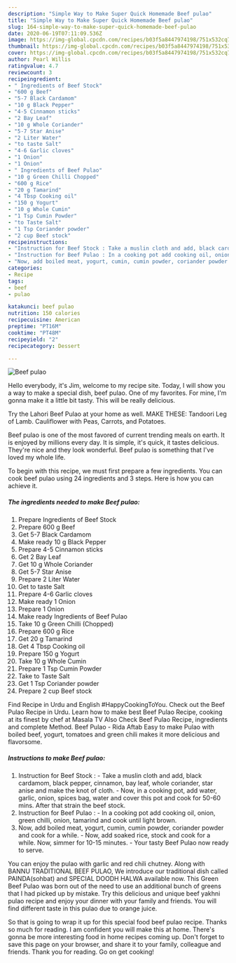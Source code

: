 ```yaml
---
description: "Simple Way to Make Super Quick Homemade Beef pulao"
title: "Simple Way to Make Super Quick Homemade Beef pulao"
slug: 164-simple-way-to-make-super-quick-homemade-beef-pulao
date: 2020-06-19T07:11:09.536Z
image: https://img-global.cpcdn.com/recipes/b03f5a8447974198/751x532cq70/beef-pulao-recipe-main-photo.jpg
thumbnail: https://img-global.cpcdn.com/recipes/b03f5a8447974198/751x532cq70/beef-pulao-recipe-main-photo.jpg
cover: https://img-global.cpcdn.com/recipes/b03f5a8447974198/751x532cq70/beef-pulao-recipe-main-photo.jpg
author: Pearl Willis
ratingvalue: 4.7
reviewcount: 3
recipeingredient:
- " Ingredients of Beef Stock"
- "600 g Beef"
- "5-7 Black Cardamom"
- "10 g Black Pepper"
- "4-5 Cinnamon sticks"
- "2 Bay Leaf"
- "10 g Whole Coriander"
- "5-7 Star Anise"
- "2 Liter Water"
- "to taste Salt"
- "4-6 Garlic cloves"
- "1 Onion"
- "1 Onion"
- " Ingredients of Beef Pulao"
- "10 g Green Chilli Chopped"
- "600 g Rice"
- "20 g Tamarind"
- "4 Tbsp Cooking oil"
- "150 g Yogurt"
- "10 g Whole Cumin"
- "1 Tsp Cumin Powder"
- "to Taste Salt"
- "1 Tsp Coriander powder"
- "2 cup Beef stock"
recipeinstructions:
- "Instruction for Beef Stock : Take a muslin cloth and add, black cardamom, black pepper, cinnamon, bay leaf, whole coriander, star anise and make the knot of cloth. Now, in a cooking pot, add water, garlic, onion, spices bag, water and cover this pot and cook for 50-60 mins. After that strain the beef stock."
- "Instruction for Beef Pulao : In a cooking pot add cooking oil, onion, green chilli, onion, tamarind and cook until light brown."
- "Now, add boiled meat, yogurt, cumin, cumin powder, coriander powder and cook for a while. Now, add soaked rice, stock and cook for a while. Now, simmer for 10-15 minutes. Your tasty Beef Pulao now ready to serve."
categories:
- Recipe
tags:
- beef
- pulao

katakunci: beef pulao 
nutrition: 150 calories
recipecuisine: American
preptime: "PT16M"
cooktime: "PT48M"
recipeyield: "2"
recipecategory: Dessert

---
```



![Beef pulao](https://img-global.cpcdn.com/recipes/b03f5a8447974198/751x532cq70/beef-pulao-recipe-main-photo.jpg)

Hello everybody, it's Jim, welcome to my recipe site. Today, I will show you a way to make a special dish, beef pulao. One of my favorites. For mine, I'm gonna make it a little bit tasty. This will be really delicious.

Try the Lahori Beef Pulao at your home as well. MAKE THESE: Tandoori Leg of Lamb. Cauliflower with Peas, Carrots, and Potatoes.

Beef pulao is one of the most favored of current trending meals on earth. It is enjoyed by millions every day. It is simple, it's quick, it tastes delicious. They're nice and they look wonderful. Beef pulao is something that I've loved my whole life.


To begin with this recipe, we must first prepare a few ingredients. You can cook beef pulao using 24 ingredients and 3 steps. Here is how you can achieve it.

<!--inarticleads1-->

##### The ingredients needed to make Beef pulao:

1. Prepare  Ingredients of Beef Stock
1. Prepare 600 g Beef
1. Get 5-7 Black Cardamom
1. Make ready 10 g Black Pepper
1. Prepare 4-5 Cinnamon sticks
1. Get 2 Bay Leaf
1. Get 10 g Whole Coriander
1. Get 5-7 Star Anise
1. Prepare 2 Liter Water
1. Get to taste Salt
1. Prepare 4-6 Garlic cloves
1. Make ready 1 Onion
1. Prepare 1 Onion
1. Make ready  Ingredients of Beef Pulao
1. Take 10 g Green Chilli (Chopped)
1. Prepare 600 g Rice
1. Get 20 g Tamarind
1. Get 4 Tbsp Cooking oil
1. Prepare 150 g Yogurt
1. Take 10 g Whole Cumin
1. Prepare 1 Tsp Cumin Powder
1. Take to Taste Salt
1. Get 1 Tsp Coriander powder
1. Prepare 2 cup Beef stock


Find Recipe in Urdu and English #HappyCookingToYou. Check out the Beef Pulao Recipe in Urdu. Learn how to make best Beef Pulao Recipe, cooking at its finest by chef at Masala TV Also Check Beef Pulao Recipe, ingredients and complete Method. Beef Pulao - Rida Aftab Easy to make Pulao with boiled beef, yogurt, tomatoes and green chili makes it more delicious and flavorsome. 

<!--inarticleads2-->

##### Instructions to make Beef pulao:

1. Instruction for Beef Stock : - Take a muslin cloth and add, black cardamom, black pepper, cinnamon, bay leaf, whole coriander, star anise and make the knot of cloth. - Now, in a cooking pot, add water, garlic, onion, spices bag, water and cover this pot and cook for 50-60 mins. After that strain the beef stock.
1. Instruction for Beef Pulao : - In a cooking pot add cooking oil, onion, green chilli, onion, tamarind and cook until light brown.
1. Now, add boiled meat, yogurt, cumin, cumin powder, coriander powder and cook for a while. - Now, add soaked rice, stock and cook for a while. Now, simmer for 10-15 minutes. - Your tasty Beef Pulao now ready to serve.


You can enjoy the pulao with garlic and red chili chutney. Along with BANNU TRADITIONAL BEEF PULAO, We introduce our traditional dish called PAINDA(sohbat) and SPECIAL DOODH HALWA available now. This Green Beef Pulao was born out of the need to use an additional bunch of greens that I had picked up by mistake. Try this delicious and unique beef yakhni pulao recipe and enjoy your dinner with your family and friends. You will find different taste in this pulao due to orange juice. 

So that is going to wrap it up for this special food beef pulao recipe. Thanks so much for reading. I am confident you will make this at home. There's gonna be more interesting food in home recipes coming up. Don't forget to save this page on your browser, and share it to your family, colleague and friends. Thank you for reading. Go on get cooking!
